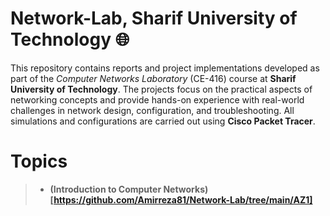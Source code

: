 # **Network-Lab, Sharif University of Technology** 🌐

This repository contains reports and project implementations developed as part of the *Computer Networks Laboratory* (CE-416) course at **Sharif University of Technology**. The projects focus on the practical aspects of networking concepts and provide hands-on experience with real-world challenges in network design, configuration, and troubleshooting. All simulations and configurations are carried out using **Cisco Packet Tracer**.

# **Topics**
> *  **(Introduction to Computer Networks)[https://github.com/Amirreza81/Network-Lab/tree/main/AZ1]**

